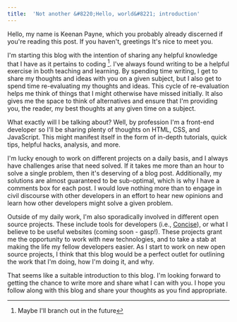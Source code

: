 ```yaml
---
title:  'Not another &#8220;Hello, world&#8221; introduction'
---
```


Hello, my name is Keenan Payne, which you probably already discerned if you're reading this post. If you haven't, greetings It's nice to meet you.

I'm starting this blog with the intention of sharing any helpful knowledge that I have as it pertains to coding [^1]. I've always found writing to be a helpful exercise in both teaching and learning. By spending time writing, I get to share my thoughts and ideas with you on a given subject, but I also get to spend time re-evaluating my thoughts and ideas. This cycle of re-evaluation helps me think of things that I might otherwise have missed initially. It also gives me the space to think of alternatives and ensure that I'm providing you, the reader, my best thoughts at any given time on a subject.

[^1]: Maybe I'll branch out in the future

What exactly will I be talking about? Well, by profession I'm a front-end developer so I'll be sharing plenty of thoughts on HTML, CSS, and JavaScript. This might manifest itself in the form of in-depth tutorials, quick tips, helpful hacks, analysis, and more.

I'm lucky enough to work on different projects on a daily basis, and I always have challenges arise that need solved. If it takes me more than an hour to solve a single problem, then it's deserving of a blog post. Additionally, my solutions are almost guaranteed to be sub-optimal, which is why I have a comments box for each post. I would love nothing more than to engage in civil discourse with other developers in an effort to hear new opinions and learn how other developers might solve a given problem.

Outside of my daily work, I'm also sporadically involved in different open source projects. These include tools for developers (i.e., [Concise](http://concisecss.com/)), or what I believe to be useful websites (coming soon - gasp!). These projects grant me the opportunity to work with new technologies, and to take a stab at making the life my fellow developers easier. As I start to work on new open source projects, I think that this blog would be a perfect outlet for outlining the work that I'm doing, how I'm doing it, and why.

That seems like a suitable introduction to this blog. I'm looking forward to getting the chance to write more and share what I can with you. I hope you follow along with this blog and share your thoughts as you find appropriate.
